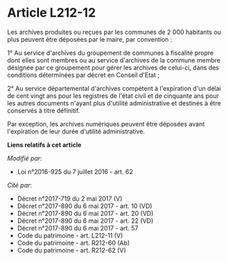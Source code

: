 # Article L212-12

Les archives produites ou reçues par les communes de 2 000 habitants ou plus peuvent être déposées par le maire, par
convention :

1° Au service d'archives du groupement de communes à fiscalité propre dont elles sont membres ou au service d'archives de la
commune membre désignée par ce groupement pour gérer les archives de celui-ci, dans des conditions déterminées par décret en
Conseil d'Etat ;

2° Au service départemental d'archives compétent à l'expiration d'un délai de cent vingt ans pour les registres de l'état
civil et de cinquante ans pour les autres documents n'ayant plus d'utilité administrative et destinés à être conservés à
titre définitif.

Par exception, les archives numériques peuvent être déposées avant l'expiration de leur durée d'utilité administrative.

**Liens relatifs à cet article**

_Modifié par_:

  - Loi n°2016-925 du 7 juillet 2016 - art. 62

_Cité par_:

  - Décret n°2017-719 du 2 mai 2017 (V)
  - Décret n°2017-890 du 6 mai 2017 - art. 10 (VD)
  - Décret n°2017-890 du 6 mai 2017 - art. 20 (VD)
  - Décret n°2017-890 du 6 mai 2017 - art. 22 (VD)
  - Décret n°2017-890 du 6 mai 2017 - art. 57
  - Code du patrimoine - art. L212-11 (V)
  - Code du patrimoine - art. R212-60 (Ab)
  - Code du patrimoine - art. R212-62 (V)
